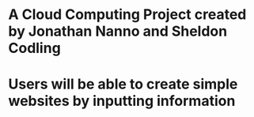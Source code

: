 # A Cloud Computing Project created by Jonathan Nanno and Sheldon Codling
# Users will be able to create simple websites by inputting information